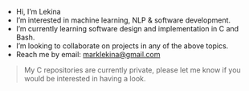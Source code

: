 - Hi, I’m Lekina
- I’m interested in machine learning, NLP & software development.
- I’m currently learning software design and implementation in C and Bash.
- I’m looking to collaborate on projects in any of the above topics.
- Reach me by email: marklekina@gmail.com
> My C repositories are currently private, please let me know if you would be interested in having a look.

<!---
marklekina/marklekina is a ✨ special ✨ repository because its `README.md` (this file) appears on your GitHub profile.
You can click the Preview link to take a look at your changes.
--->
